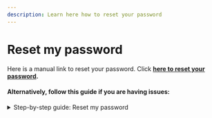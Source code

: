 ```yaml
---
description: Learn here how to reset your password
---
```


# Reset my password

Here is a manual link to reset your password. Click [**here to reset your password**](https://identity.uniscale.com/realms/uniscale/login-actions/reset-credentials?client\_id=lobby\&tab\_id=YVL\_d17Il4w)**.**&#x20;

#### Alternatively, follow this guide if you are having issues:

<details>

<summary>Step-by-step guide: Reset my password </summary>

Is the link above broken? No worries, here is a short guide on how to reset your password:&#x20;

* From [Uniscale.com](https://app.uniscale.com), select the option “You can also log in with email”. Insert your e-mail address and click on “Forgot Your Password?”.

<img src="../../.gitbook/assets/CleanShot 2024-03-15 at 14.47.24.gif" alt="" data-size="original">

You will then receive an email where you can select the option “Reset Password”. See below an example:

<img src="../../.gitbook/assets/CleanShot 2024-03-15 at 14.54.35.png" alt="" data-size="original">

Please note that the “Reset Password” link expires after 60 minutes.

</details>

